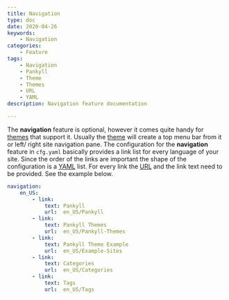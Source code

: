 ```yaml
---
title: Navigation
type: doc
date: 2020-04-26
keywords:
    - Navigation
categories:
    - Feature
tags:
    - Navigation
    - Pankyll
    - Theme
    - Themes
    - URL
    - YAML
description: Navigation feature documentation

---
```


The **navigation** feature is optional, however it comes quite handy for
[themes] that support it. Usually the [theme] will create a top menu bar from
it or left/ right site navigation pane. The configuration for the
**navigation** feature in `cfg.yaml` basically provides a link list for every
language of your site. Since the order of the links are important the shape of
the configuration is a [YAML] list. For every link the [URL] and the link text
need to be provided. See the example below.

```yaml
navigation:
    en_US:
        - link:
            text: Pankyll
            url:  en_US/Pankyll
        - link:
            text: Pankyll Themes
            url:  en_US/Pankyll-Themes
        - link:
            text: Pankyll Theme Example
            url:  en_US/Example-Sites
        - link:
            text: Categories
            url:  en_US/Categories
        - link:
            text: Tags
            url:  en_US/Tags
```

[Theme]: /en_US/Pankyll-Themes/
[Themes]: /en_US/Pankyll-Themes/
[URL]: https://en.wikipedia.org/wiki/URL
[YAML]: https://yaml.org/
